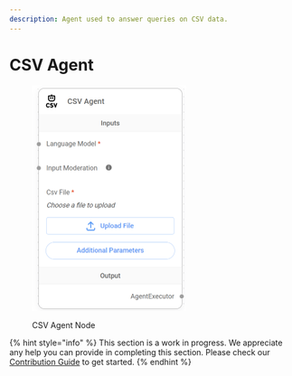 ```yaml
---
description: Agent used to answer queries on CSV data.
---
```


# CSV Agent

<figure><img src="../../../.gitbook/assets/image (16) (1).png" alt="" width="273"><figcaption><p>CSV Agent Node</p></figcaption></figure>

{% hint style="info" %}
This section is a work in progress. We appreciate any help you can provide in completing this section. Please check our [Contribution Guide](../../../contributing/) to get started.
{% endhint %}
